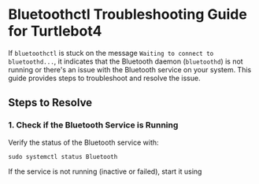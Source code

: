 # Bluetoothctl Troubleshooting Guide for Turtlebot4

If `bluetoothctl` is stuck on the message `Waiting to connect to bluetoothd...`, it indicates that the Bluetooth daemon (`bluetoothd`) is not running or there's an issue with the Bluetooth service on your system. This guide provides steps to troubleshoot and resolve the issue.


## Steps to Resolve

### 1. Check if the Bluetooth Service is Running
   Verify the status of the Bluetooth service with:
   ```
   sudo systemctl status Bluetooth
```
If the service is not running (inactive or failed), start it using

